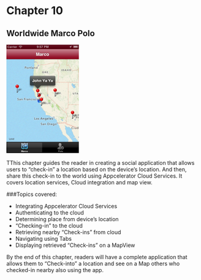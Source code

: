 # Chapter 10
## Worldwide Marco Polo 
![Screenshot](../screenshots/app10.png)

TThis chapter guides the reader in creating a social application that allows users to “check-in” a location based on the device’s location. And then, share this check-in to the world using Appcelerator Cloud Services. It covers location services, Cloud integration and map view.

###Topics covered:
- Integrating Appcelerator Cloud Services
- Authenticating to the cloud
- Determining place from device’s location
- “Checking-in” to the cloud
- Retrieving nearby “Check-ins” from cloud
- Navigating using Tabs
- Displaying retrieved “Check-ins” on a MapView

By the end of this chapter, readers will have a complete application that allows them to “Check-into” a location and see on a Map others who checked-in nearby also using the app. 
